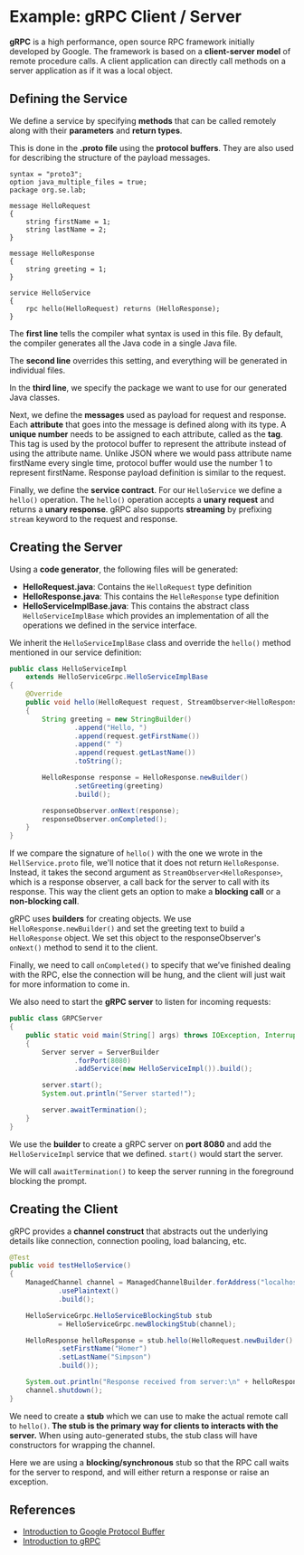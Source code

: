 # Example: gRPC Client / Server 

**gRPC** is a high performance, open source RPC framework initially developed by Google.
The framework is based on a **client-server model** of remote procedure calls. 
A client application can directly call methods on a server application as if it was a local object.

## Defining the Service
We define a service by specifying **methods** that can be called remotely along with their **parameters** 
and **return types**.

This is done in the **.proto file** using the **protocol buffers**. 
They are also used for describing the structure of the payload messages.

```
syntax = "proto3";
option java_multiple_files = true;
package org.se.lab;

message HelloRequest
{
    string firstName = 1;
    string lastName = 2;
}

message HelloResponse
{
    string greeting = 1;
}

service HelloService
{
    rpc hello(HelloRequest) returns (HelloResponse);
}
```

The **first line** tells the compiler what syntax is used in this file. 
By default, the compiler generates all the Java code in a single Java file. 

The **second line** overrides this setting, and everything will be generated in individual files.

In the **third line**, we specify the package we want to use for our generated Java classes.

Next, we define the **messages** used as payload for request and response.
Each **attribute** that goes into the message is defined along with its type.
A **unique number** needs to be assigned to each attribute, called as the **tag**. 
This tag is used by the protocol buffer to represent the attribute instead of using the attribute name.
Unlike JSON where we would pass attribute name firstName every single time, protocol buffer would 
use the number 1 to represent firstName. Response payload definition is similar to the request.

Finally, we define the **service contract**. For our `HelloService` we define a `hello()` operation.
The `hello()` operation accepts a **unary request** and returns a **unary response**. 
gRPC also supports **streaming** by prefixing `stream` keyword to the request and response.

## Creating the Server

Using a **code generator**, the following files will be generated:
* **HelloRequest.java**: Contains the `HelloRequest` type definition
* **HelloResponse.java**: This contains the `HelleResponse` type definition
* **HelloServiceImplBase.java**: This contains the abstract class `HelloServiceImplBase` which provides 
    an implementation of all the operations we defined in the service interface.

We inherit the `HelloServiceImplBase` class and override the `hello()` method mentioned in our 
service definition:
```Java
public class HelloServiceImpl
    extends HelloServiceGrpc.HelloServiceImplBase
{
    @Override
    public void hello(HelloRequest request, StreamObserver<HelloResponse> responseObserver)
    {
        String greeting = new StringBuilder()
                .append("Hello, ")
                .append(request.getFirstName())
                .append(" ")
                .append(request.getLastName())
                .toString();

        HelloResponse response = HelloResponse.newBuilder()
                .setGreeting(greeting)
                .build();

        responseObserver.onNext(response);
        responseObserver.onCompleted();
    }
}
```
If we compare the signature of `hello()` with the one we wrote in the `HellService.proto` 
file, we'll notice that it does not return `HelloResponse`. 
Instead, it takes the second argument as `StreamObserver<HelloResponse>`, which is a 
response observer, a call back for the server to call with its response.
This way the client gets an option to make a **blocking call** or a **non-blocking call**.

gRPC uses **builders** for creating objects. 
We use `HelloResponse.newBuilder()` and set the greeting text to build a `HelloResponse` object. 
We set this object to the responseObserver's `onNext()` method to send it to the client.

Finally, we need to call `onCompleted()` to specify that we’ve finished dealing with the RPC, 
else the connection will be hung, and the client will just wait for more information to come in.

We also need to start the **gRPC server** to listen for incoming requests:
```Java
public class GRPCServer
{
    public static void main(String[] args) throws IOException, InterruptedException
    {
        Server server = ServerBuilder
                .forPort(8080)
                .addService(new HelloServiceImpl()).build();

        server.start();
        System.out.println("Server started!");

        server.awaitTermination();
    }
}
```
We use the **builder** to create a gRPC server on **port 8080** and add the `HelloServiceImpl` 
service that we defined. `start()` would start the server. 

We will call `awaitTermination()` to keep the server running in the foreground blocking the 
prompt. 

 
## Creating the Client
gRPC provides a **channel construct** that abstracts out the underlying details like connection, 
connection pooling, load balancing, etc.

```Java
@Test
public void testHelloService()
{
    ManagedChannel channel = ManagedChannelBuilder.forAddress("localhost", 8080)
            .usePlaintext()
            .build();

    HelloServiceGrpc.HelloServiceBlockingStub stub
            = HelloServiceGrpc.newBlockingStub(channel);

    HelloResponse helloResponse = stub.hello(HelloRequest.newBuilder()
            .setFirstName("Homer")
            .setLastName("Simpson")
            .build());

    System.out.println("Response received from server:\n" + helloResponse);
    channel.shutdown();
}
```
We need to create a **stub** which we can use to make the actual remote call to `hello()`. 
**The stub is the primary way for clients to interacts with the server.** 
When using auto-generated stubs, the stub class will have constructors for wrapping the channel.

Here we are using a **blocking/synchronous** stub so that the RPC call waits for the server to 
respond, and will either return a response or raise an exception.

## References
* [Introduction to Google Protocol Buffer](https://www.baeldung.com/google-protocol-buffer)
* [Introduction to gRPC](https://www.baeldung.com/grpc-introduction)